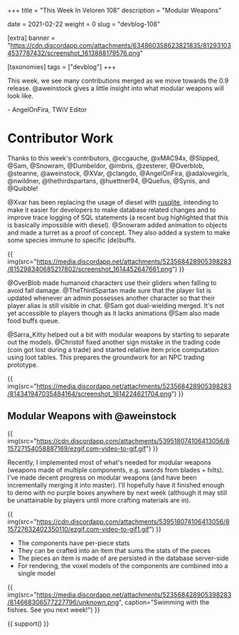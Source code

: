+++
title = "This Week In Veloren 108"
description = "Modular Weapons"

date = 2021-02-22
weight = 0
slug = "devblog-108"

[extra]
banner = "https://cdn.discordapp.com/attachments/634860358623821835/812931034537787432/screenshot_1613888179576.png"

[taxonomies]
tags = ["devblog"]
+++

This week, we see many contributions merged as we move towards the 0.9 release.
@aweinstock gives a little insight into what modular weapons will look like.

\- AngelOnFira, TWiV Editor

# Contributor Work

Thanks to this week's contributors, @ccgauche, @xMAC94x, @Slipped, @Sam,
@Snowram, @Dumbeldor, @imbris, @zesterer, @Overblob, @steanne, @aweinstock,
@XVar, @clangdo, @AngelOnFira, @adalovegirls, @nwildner, @thethirdspartans,
@huettner94, @Quellus, @Synis, and @Quibble!

@Xvar has been replacing the usage of diesel with
[rusqlite](https://github.com/rusqlite/rusqlite), intending to make it easier
for developers to make database related changes and to improve trace logging of
SQL statements (a recent bug highlighted that this is basically impossible with
diesel). @Snowram added animation to objects and made a turret as a proof of
concept. They also added a system to make some species immune to specific
(de)buffs.

{{
  img(src="https://media.discordapp.net/attachments/523568428905398283/815298340685217802/screenshot_1614452647661.png")
}}

@OverBlob made humanoid characters use their gliders when falling to avoid fall
damage. @TheThirdSpartan made sure that the player list is updated whenever an
admin possesses another character so that their player alias is still visible in
chat. @Sam got dual-wielding merged. It's not yet accessible to players though
as it lacks animations @Sam also made food buffs queue.

@Sarra_Kitty helped out a bit with modular weapons by starting to separate out
the models. @Christof fixed another sign mistake in the trading code (coin got
lost during a trade) and started relative item price computation using loot
tables. This prepares the groundwork for an NPC trading prototype.

{{
  img(src="https://media.discordapp.net/attachments/523568428905398283/814341947035484164/screenshot_1614224621704.png")
}}

## Modular Weapons with @aweinstock

{{
  img(src="https://cdn.discordapp.com/attachments/539518074106413056/815727154058887169/ezgif.com-video-to-gif.gif")
}}

Recently, I implemented most of what's needed for modular weapons (weapons made
of multiple components, e.g. swords from blades + hilts). I've made decent
progress on modular weapons (and have been incrementally merging it into
master). I'll hopefully have it finished enough to demo with no purple boxes
anywhere by next week (although it may still be unattainable by players until
more crafting materials are in).

{{
  img(src="https://cdn.discordapp.com/attachments/539518074106413056/815727632402350110/ezgif.com-video-to-gif1.gif")
}}

- The components have per-piece stats
- They can be crafted into an item that sums the stats of the pieces
- The pieces an item is made of are persisted in the database server-side
- For rendering, the voxel models of the components are combined into a single
  model

{{
  img(src="https://media.discordapp.net/attachments/523568428905398283/814668306577227796/unknown.png",
  caption="Swimming with the fishies. See you next week!")
}}

{{ support() }}
